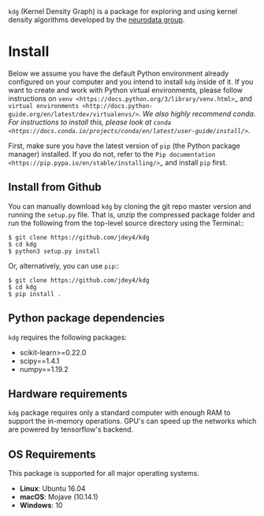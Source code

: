 `kdg` (Kernel Density Graph) is a package for exploring and using kernel density algorithms developed by the [neurodata group](https://neurodata.io).

Install
=======

Below we assume you have the default Python environment already configured on
your computer and you intend to install ``kdg`` inside of it.  If you want to
create and work with Python virtual environments, please follow instructions
on `venv <https://docs.python.org/3/library/venv.html>`_ and `virtual
environments <http://docs.python-guide.org/en/latest/dev/virtualenvs/>`_. We
also highly recommend conda. For instructions to install this, please look
at
`conda <https://docs.conda.io/projects/conda/en/latest/user-guide/install/>`_.

First, make sure you have the latest version of ``pip`` (the Python package
manager) installed. If you do not, refer to the `Pip documentation
<https://pip.pypa.io/en/stable/installing/>`_ and install ``pip`` first.


Install from Github
-------------------
You can manually download ``kdg`` by cloning the git repo master version and
running the ``setup.py`` file. That is, unzip the compressed package folder
and run the following from the top-level source directory using the Terminal::

    $ git clone https://github.com/jdey4/kdg
    $ cd kdg
    $ python3 setup.py install

Or, alternatively, you can use ``pip``::

    $ git clone https://github.com/jdey4/kdg
    $ cd kdg
    $ pip install .

Python package dependencies
---------------------------
``kdg`` requires the following packages:

- scikit-learn>=0.22.0
- scipy==1.4.1
- numpy==1.19.2

Hardware requirements
---------------------
``kdg`` package requires only a standard computer with enough RAM to support
the in-memory operations. GPU's can speed up the networks which are powered by 
tensorflow's backend. 

OS Requirements
---------------
This package is supported for all major operating systems. 

- **Linux**: Ubuntu 16.04
- **macOS**: Mojave (10.14.1)
- **Windows**: 10
